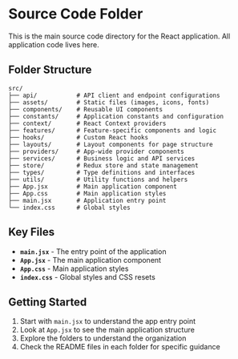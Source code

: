 # Source Code Folder

This is the main source code directory for the React application. All application code lives here.

## Folder Structure

```
src/
├── api/           # API client and endpoint configurations
├── assets/        # Static files (images, icons, fonts)
├── components/    # Reusable UI components
├── constants/     # Application constants and configuration
├── context/       # React Context providers
├── features/      # Feature-specific components and logic
├── hooks/         # Custom React hooks
├── layouts/       # Layout components for page structure
├── providers/     # App-wide provider components
├── services/      # Business logic and API services
├── store/         # Redux store and state management
├── types/         # Type definitions and interfaces
├── utils/         # Utility functions and helpers
├── App.jsx        # Main application component
├── App.css        # Main application styles
├── main.jsx       # Application entry point
└── index.css      # Global styles
```

## Key Files

- **`main.jsx`** - The entry point of the application
- **`App.jsx`** - The main application component
- **`App.css`** - Main application styles
- **`index.css`** - Global styles and CSS resets

## Getting Started

1. Start with `main.jsx` to understand the app entry point
2. Look at `App.jsx` to see the main application structure
3. Explore the folders to understand the organization
4. Check the README files in each folder for specific guidance

